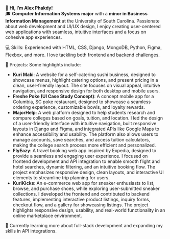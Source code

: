 👋 **Hi, I’m Alex Phakdy!**  
🎓 **Computer Information Systems major** with a **minor in Business Information Management** at the University of South Carolina. Passionate about web development and UI/UX design, I enjoy creating user-centered web applications with seamless, intuitive interfaces and a focus on cohesive app experiences.

💻 Skills: Experienced with HTML, CSS, Django, MongoDB, Python, Figma, Flexbox, and more. I love tackling both frontend and backend challenges.

🚀 Projects: Some highlights include:
- **Kuri Maki**: A website for a self-catering sushi business, designed to showcase menus, highlight catering options, and present pricing in a clean, user-friendly layout. The site focuses on visual appeal, intuitive navigation, and responsive design for both desktop and mobile users.
- **Freshe Poke (UI Case Study Concept)**: A concept mobile app for a Columbia, SC poke restaurant, designed to showcase a seamless ordering experience, customizable bowls, and loyalty rewards.
- **MajorHelp**: A web platform designed to help students research and compare colleges based on goals, tuition, and location. I led the design of a user-friendly interface with intuitive navigation, built responsive layouts in Django and Figma, and integrated APIs like Google Maps to enhance accessibility and usability. The platform also allows users to manage accounts, save searches, and access tuition calculators, making the college search process more efficient and personalized.
- **FlyEazy**: A travel booking web app inspired by Expedia, designed to provide a seamless and engaging user experience. I focused on frontend development and API integration to enable smooth flight and hotel searches, dynamic filtering, and an intuitive booking flow. The project emphasizes responsive design, clean layouts, and interactive UI elements to streamline trip planning for users.
- **KuriKicks**: An e-commerce web app for sneaker enthusiasts to list, browse, and purchase shoes, while exploring user-submitted sneaker collections. I developed the frontend and contributed to backend features, implementing interactive product listings, inquiry forms, checkout flow, and a gallery for showcasing listings. The project highlights responsive design, usability, and real-world functionality in an online marketplace environment.

🌱 Currently learning more about full-stack development and expanding my skills in API integrations.
